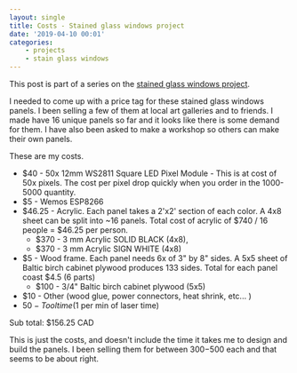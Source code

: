 ```yaml
---
layout: single
title: Costs - Stained glass windows project
date: '2019-04-10 00:01'
categories: 
    - projects
    - stain glass windows 
---
```


This post is part of a series on the [stained glass windows project](/projects/2018-stained-glass-window). 

I needed to come up with a price tag for these stained glass windows panels. I been selling a few of them at local art galleries and to friends. I made have 16 unique panels so far and it looks like there is some demand for them. I have also been asked to make a workshop so others can make their own panels. 

These are my costs. 

 - $40 - 50x 12mm WS2811 Square LED Pixel Module - This is at cost of 50x pixels. The cost per pixel drop quickly when you order in the 1000-5000 quantity. 
 - $5 - Wemos ESP8266 
 - $46.25 - Acrylic. Each panel takes a 2'x2' section of each color. A 4x8 sheet can be split into ~16 panels. Total cost of acrylic of $740 / 16 people = $46.25 per person.
    - $370 - 3 mm Acrylic SOLID BLACK (4x8), 
    - $370 - 3 mm Acrylic SIGN WHITE (4x8)
 - $5 - Wood frame. Each panel needs 6x of 3" by 8" sides. A 5x5 sheet of Baltic birch cabinet plywood produces 133 sides. Total for each panel coast $4.5 (6 parts) 
    - $100 - 3/4"  Baltic birch cabinet plywood (5x5)
 - $10 - Other (wood glue, power connectors, heat shrink, etc... ) 
 - $50 - Tool time ($1 per min of laser time)

Sub total: $156.25 CAD 

This is just the costs, and doesn't include the time it takes me to design and build the panels. I been selling them for between $300-$500 each and that seems to be about right. 

